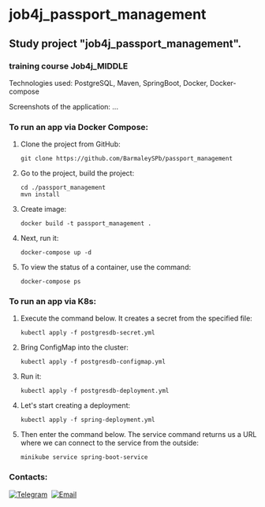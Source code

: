 # job4j_passport_management



## Study project "job4j_passport_management".
### training course Job4j_MIDDLE

Technologies used:
PostgreSQL, Maven, SpringBoot, Docker, Docker-compose

Screenshots of the application:
...

### To run an app via Docker Compose:
1) Clone the project from GitHub:
   ```
   git clone https://github.com/BarmaleySPb/passport_management   
2) Go to the project, build the project:
   ```
   cd ./passport_management
   mvn install
3) Create image:
   ```
   docker build -t passport_management .
4) Next, run it:
   ```
   docker-compose up -d
5) To view the status of a container, use the command:
   ```
   docker-compose ps

### To run an app via K8s:
1) Execute the command below. It creates a secret from the specified file:
   ```
   kubectl apply -f postgresdb-secret.yml
2) Bring ConfigMap into the cluster:
   ```
   kubectl apply -f postgresdb-configmap.yml
3) Run it:
   ```
   kubectl apply -f postgresdb-deployment.yml
4) Let's start creating a deployment:
   ```
   kubectl apply -f spring-deployment.yml
5) Then enter the command below. The service command returns us a URL where we can connect to the service from the outside:
   ```
   minikube service spring-boot-service

### Contacts:
[![Telegram](https://img.shields.io/badge/-telegram-grey?style=flat&logo=telegram&logoColor=white)](https://t.me/Evgeny_Zakharov)&nbsp;
[![Email](https://img.shields.io/badge/@%20email-005FED?style=flat&logo=mail&logoColor=white)](mailto:e.g.zakharov@gmail.com)&nbsp;